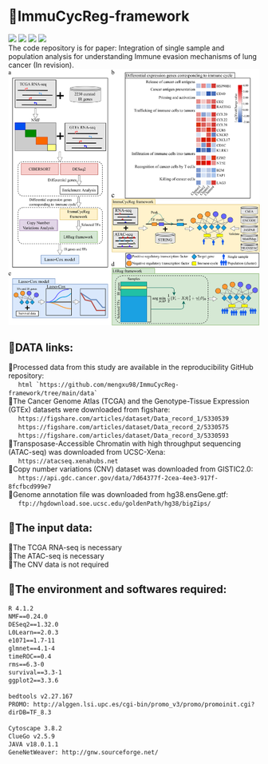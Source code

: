 # &#x1F4D7;ImmuCycReg-framework
<img src="https://img.shields.io/badge/-R-green"/> <img src="https://img.shields.io/badge/-Immune%20escape%20analysis-blue"/> <img src="https://img.shields.io/badge/-Gene%20Regulatory%20Network-blue"/> <img src="https://img.shields.io/eclipse-marketplace/last-update/mengxu98?style=flat-square"/><br/>
The code repository is for paper: Integration of single sample and population analysis for understanding Immune evasion mechanisms of lung cancer (In revision).<br/>
<img src="https://github.com/mengxu98/ImmuCycReg-framework/blob/main/Workflow.png"/><br/>
## &#x1F537;DATA links:
  &#x1F538;Processed data from this study are available in the reproducibility GitHub repository:<br/>
    &nbsp;&nbsp;&nbsp;&nbsp;&nbsp;```html `https://github.com/mengxu98/ImmuCycReg-framework/tree/main/data` ```<br/>
  &#x1F538;The Cancer Genome Atlas (TCGA) and the Genotype-Tissue Expression (GTEx) datasets were downloaded from figshare:<br/>
    &nbsp;&nbsp;&nbsp;&nbsp;&nbsp;`https://figshare.com/articles/dataset/Data_record_1/5330539`<br/>
    &nbsp;&nbsp;&nbsp;&nbsp;&nbsp;`https://figshare.com/articles/dataset/Data_record_2/5330575`<br/>
    &nbsp;&nbsp;&nbsp;&nbsp;&nbsp;`https://figshare.com/articles/dataset/Data_record_3/5330593`<br/>
  &#x1F538;Transposase-Accessible Chromatin with high throughput sequencing (ATAC-seq) was downloaded from UCSC-Xena:<br/>
    &nbsp;&nbsp;&nbsp;&nbsp;&nbsp;`https://atacseq.xenahubs.net`<br/>
  &#x1F538;Copy number variations (CNV) dataset was downloaded from GISTIC2.0:<br/>
    &nbsp;&nbsp;&nbsp;&nbsp;&nbsp;`https://api.gdc.cancer.gov/data/7d64377f-2cea-4ee3-917f-8fcfbcd999e7`<br/>
  &#x1F538;Genome annotation file was downloaded from hg38.ensGene.gtf:<br/>
    &nbsp;&nbsp;&nbsp;&nbsp;&nbsp;`ftp://hgdownload.soe.ucsc.edu/goldenPath/hg38/bigZips/`<br/>
## &#x1F537;The input data:
  &#x1F538;The TCGA RNA-seq is necessary<br/>
  &#x1F538;The ATAC-seq is necessary<br/>
  &#x1F538;The CNV data is not required<br/>
## &#x1F537;The environment and softwares required:
    R 4.1.2
    NMF==0.24.0
    DESeq2==1.32.0
    L0Learn==2.0.3
    e1071==1.7-11
    glmnet==4.1-4
    timeROC==0.4
    rms==6.3-0
    survival==3.3-1
    ggplot2==3.3.6
    
    bedtools v2.27.167
    PROMO: http://alggen.lsi.upc.es/cgi-bin/promo_v3/promo/promoinit.cgi?dirDB=TF_8.3

    Cytoscape 3.8.2
    ClueGo v2.5.9
    JAVA v18.0.1.1
    GeneNetWeaver: http://gnw.sourceforge.net/
<!--
## If you encounter any problems when use these code, please contact me by Wechat or QQ: 
Wechat: <img src="https://github.com/mengxu98/scGRN-L0/blob/master/contact/Wechat.jpg" width="100" height="100" alt="Wechat"/> QQ: <img src="https://github.com/mengxu98/scGRN-L0/blob/master/contact/QQ.PNG" width="100" height="100" alt="QQ"/><br/>
-->
